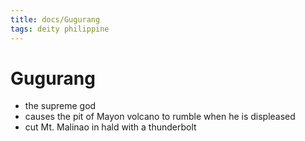 ```yaml
---
title: docs/Gugurang
tags: deity philippine
---
```


# Gugurang
- the supreme god
- causes the pit of Mayon volcano to rumble when he is displeased
- cut Mt. Malinao in hald with a thunderbolt